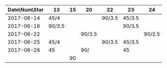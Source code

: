 Date\Num\Star   |  13    | 15     | 20     | 22     | 23     | 24
----------------|--------|--------|--------|--------|--------|--------
2017-06-14      | 45/4   |        |        | 90/3.5 | 45/3.5 | 
2017-06-18      | 90/3.5 |        |        |        | 90/3.5 |
2017-06-22      |        |        | 90/3.5 |        |        | 90/2.5
2017-06-25      | 45/4   |        |        | 90/3.5 | 45/3.5 |
2017-06-28      | 45     |        | 90/    |        | 45     |
                |        | 90     |        |        |        | 
